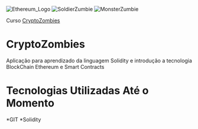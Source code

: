 ![Ethereum_Logo](http://cryptocoindude.com/wp-content/uploads/2017/09/ethereum-min.png)
![SoldierZumbie](https://cryptozombies.io/course/static/image/preview-zombie.png)
![MonsterZumbie](https://encrypted-tbn0.gstatic.com/images?q=tbn:ANd9GcRyaGsfl6AvehIOk0Iv1rKxSgNi549Kg3YzYepNgubts2O3KRC5)


Curso  [CryptoZombies](https://cryptozombies.io/course/)




# CryptoZombies
Aplicação para aprendizado da linguagem Solidity e introdução a tecnologia BlockChain Ethereum e Smart Contracts

# Tecnologias Utilizadas Até o Momento
*GIT
*Solidity

